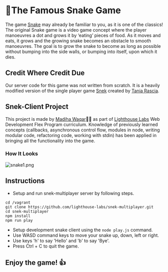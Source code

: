 # 🐍The Famous Snake Game
The game [Snake](https://en.wikipedia.org/wiki/Snake_(video_game_genre)) may already be familiar to you, as it is one of the classics! The original Snake game is a video game concept where the player manoeuvres a dot and grows it by ‘eating’ pieces of food. As it moves and eats, it grows and the growing snake becomes an obstacle to smooth manoeuvres. The goal is to grow the snake to become as long as possible without bumping into the side walls, or bumping into itself, upon which it dies.

## Credit Where Credit Due
Our server code for this game was not written from scratch. It is a heavily modified version of the single player game [Snek](https://github.com/taniarascia/snek) created by [Tania Rascia](https://github.com/taniarascia).

## Snek-Client Project
This project is made by [Madiha Waqar](https://www.linkedin.com/in/madiha-waqar-a8253827/?originalSubdomain=ca):raising_hand_woman: as part of [Lighthouse Labs](https://www.lighthouselabs.ca/) Web Development Flex Program curriculum. Knowledge of previously learned concepts (callbacks, asynchronous control flow, modules in node, writing modular code, refactoring code, working with stdin) has been applied in bringing all the functionality into the game.

### How It Looks
![snake1.png]()

## Instructions
* Setup and run snek-multiplayer server by following steps.
```
cd /vagrant
git clone https://github.com/lighthouse-labs/snek-multiplayer.git
cd snek-multiplayer
npm install
npm run play
```
* Setup development snake client using the ```node play.js``` command.
* Use WASD command keys to move your snake up, down, left or right.
* Use keys 'h' to say 'Hello' and 'b' to say 'Bye'.
* Press Ctrl + C to quit the game.


## Enjoy the game! :+1:


